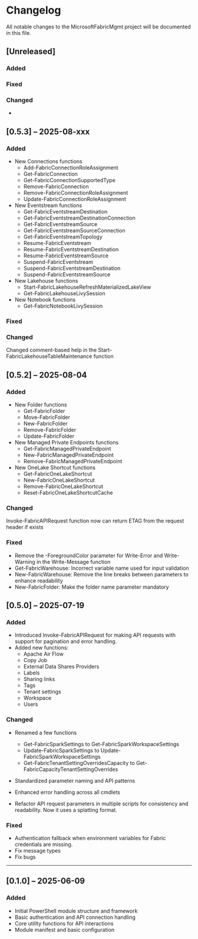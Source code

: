 # Changelog

All notable changes to the MicrosoftFabricMgmt project will be documented in this file.

## [Unreleased]
### Added
### Fixed
### Changed

- 

## [0.5.3] – 2025-08-xxx
### Added
- New Connections functions
  - Add-FabricConnectionRoleAssignment
  - Get-FabricConnection
  - Get-FabricConnectionSupportedType
  - Remove-FabricConnection
  - Remove-FabricConnectionRoleAssignment
  - Update-FabricConnectionRoleAssignment
- New Eventstream functions
  - Get-FabricEventstreamDestination
  - Get-FabricEventstreamDestinationConnection
  - Get-FabricEventstreamSource
  - Get-FabricEventstreamSourceConnection
  - Get-FabricEventstreamTopology
  - Resume-FabricEventstream
  - Resume-FabricEventstreamDestination
  - Resume-FabricEventstreamSource
  - Suspend-FabricEventstream
  - Suspend-FabricEventstreamDestination
  - Suspend-FabricEventstreamSource
- New Lakehouse functions
  - Start-FabricLakehouseRefreshMaterializedLakeView
  - Get-FabricLakehouseLivySession
- New Notebook functions
  - Get-FabricNotebookLivySession

### Fixed

### Changed
Changed comment-based help in the Start-FabricLakehouseTableMaintenance function

## [0.5.2] – 2025-08-04

### Added
- New Folder functions
  - Get-FabricFolder
  - Move-FabricFolder
  - New-FabricFolder
  - Remove-FabricFolder
  - Update-FabricFolder
- New Managed Private Endpoints functions
  - Get-FabricManagedPrivateEndpoint
  - New-FabricManagedPrivateEndpoint
  - Remove-FabricManagedPrivateEndpoint
- New OneLake Shortcut functions
  - Get-FabricOneLakeShortcut
  - New-FabricOneLakeShortcut
  - Remove-FabricOneLakeShortcut
  - Reset-FabricOneLakeShortcutCache

### Changed

Invoke-FabricAPIRequest function now can return ETAG from the request header if exists

### Fixed
  - Remove the -ForegroundColor parameter for Write-Error and Write-Warning in the Write-Message function
  - Get-FabricWarehouse: Incorrect variable name used for input validation
  - New-FabricWarehouse: Remove the line breaks between parameters to enhance readability
  - New-FabricFolder: Make the folder name parameter mandatory
  
## [0.5.0] – 2025-07-19

### Added

- Introduced Invoke-FabricAPIRequest for making API requests with support for pagination and error handling.
- Added new functions:
  - Apache Air Flow
  - Copy Job
  - External Data Shares Providers
  - Labels
  - Sharing links
  - Tags
  - Tenant settings
  - Workspace
  - Users

### Changed

- Renamed a few functions
  - Get-FabricSparkSettings to Get-FabricSparkWorkspaceSettings
  - Update-FabricSparkSettings to Update-FabricSparkWorkspaceSettings
  - Get-FabricTenantSettingOverridesCapacity to Get-FabricCapacityTenantSettingOverrides

- Standardized parameter naming and API patterns
- Enhanced error handling across all cmdlets
- Refactor API request parameters in multiple scripts for consistency and readability. Now it uses a splatting format.

### Fixed

- Authentication fallback when environment variables for Fabric credentials are missing.
- Fix message types
- Fix bugs

---

## [0.1.0] – 2025-06-09

### Added

- Initial PowerShell module structure and framework
- Basic authentication and API connection handling
- Core utility functions for API interactions
- Module manifest and basic configuration
